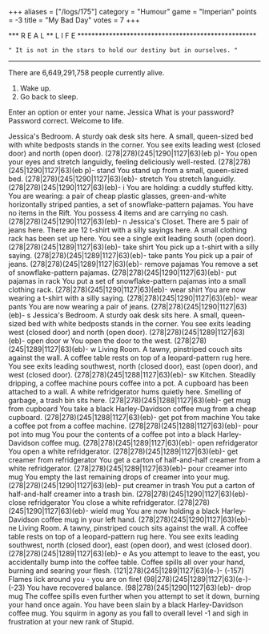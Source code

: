 +++
aliases = ["/logs/175"]
category = "Humour"
game = "Imperian"
points = -3
title = "My Bad Day"
votes = 7
+++

  *** R E A L ** L I F E ***************************************************

    " It is not in the stars to hold our destiny but in ourselves. "
   
  **************************************************************************

   There are 6,649,291,758 people currently alive.

   1. Wake up.
   2. Go back to sleep.

Enter an option or enter your name. Jessica
What is your password? Password correct. Welcome to life.


Jessica's Bedroom.
A sturdy oak desk sits here. A small, queen-sized bed with white bedposts
stands in the corner.
You see exits leading west (closed door) and north (open door).
(278|278)(245|1290|1127|63)(eb p)-
You open your eyes and stretch languidly, feeling deliciously well-rested.
(278|278)(245|1290|1127|63)(eb p)- stand
You stand up from a small, queen-sized bed.
(278|278)(245|1290|1127|63)(eb)- stretch
You stretch languidly.
(278|278)(245|1290|1127|63)(eb)- i
You are holding:
a cuddly stuffed kitty.
You are wearing:
a pair of cheap plastic glasses, green-and-white horizontally striped
panties, a set of snowflake-pattern pajamas.
You have no items in the Rift.
You possess 4 items and are carrying no cash.
(278|278)(245|1290|1127|63)(eb)- n
Jessica's Closet.
There are 5 pair of jeans here. There are 12 t-shirt with a silly sayings
here. A small clothing rack has been set up here.
You see a single exit leading south (open door).
(278|278)(245|1289|1127|63)(eb)- take shirt
You pick up a t-shirt with a silly saying.
(278|278)(245|1289|1127|63)(eb)- take pants
You pick up a pair of jeans.
(278|278)(245|1289|1127|63)(eb)- remove pajamas
You remove a set of snowflake-pattern pajamas.
(278|278)(245|1290|1127|63)(eb)- put pajamas in rack
You put a set of snowflake-pattern pajamas into a small clothing rack.
(278|278)(245|1290|1127|63)(eb)- wear shirt
You are now wearing a t-shirt with a silly saying.
(278|278)(245|1290|1127|63)(eb)- wear pants
You are now wearing a pair of jeans.
(278|278)(245|1290|1127|63)(eb)- s
Jessica's Bedroom.
A sturdy oak desk sits here. A small, queen-sized bed with white bedposts
stands in the corner.
You see exits leading west (closed door) and north (open door).
(278|278)(245|1289|1127|63)(eb)- open door w
You open the door to the west.
(278|278)(245|1289|1127|63)(eb)- w
Living Room.
A tawny, pinstriped couch sits against the wall. A coffee table rests on top
of a leopard-pattern rug here.
You see exits leading southwest, north (closed door), east (open door), and
west (closed door).
(278|278)(245|1288|1127|63)(eb)- sw
Kitchen.
Steadily dripping, a coffee machine pours coffee into a pot. A cupboard has
been attached to a wall. A white refridgerator hums quietly here. Smelling of
garbage, a trash bin sits here.
(278|278)(245|1288|1127|63)(eb)- get mug from cupboard
You take a black Harley-Davidson coffee mug from a cheap cupboard.
(278|278)(245|1288|1127|63)(eb)- get pot from machine
You take a coffee pot from a coffee machine.
(278|278)(245|1288|1127|63)(eb)- pour pot into mug
You pour the contents of a coffee pot into a black Harley-Davidson coffee mug.
(278|278)(245|1289|1127|63)(eb)- open refridgerator
You open a white refridgerator.
(278|278)(245|1289|1127|63)(eb)- get creamer from refridgerator
You get a carton of half-and-half creamer from a white refridgerator.
(278|278)(245|1289|1127|63)(eb)- pour creamer into mug
You empty the last remaining drops of creamer into your mug.
(278|278)(245|1290|1127|63)(eb)- put creamer in trash
You put a carton of half-and-half creamer into a trash bin.
(278|278)(245|1290|1127|63)(eb)- close refridgerator
You close a white refridgerator.
(278|278)(245|1290|1127|63)(eb)- wield mug
You are now holding a black Harley-Davidson coffee mug in your left hand.
(278|278)(245|1290|1127|63)(eb)- ne
Living Room.
A tawny, pinstriped couch sits against the wall. A coffee table rests on top
of a leopard-pattern rug here.
You see exits leading southwest, north (closed door), east (open door), and
west (closed door).
(278|278)(245|1289|1127|63)(eb)- e
As you attempt to leave to the east, you accidentally bump into the coffee 
table. Coffee spills all over your hand, burning and searing your flesh.
(121|278)(245|1289|1127|63)(e-)- (-157)
Flames lick around you - you are on fire!
(98|278)(245|1289|1127|63)(e-)- (-23)
You have recovered balance.
(98|278)(245|1290|1127|63)(eb)- drop mug
The coffee spills even further when you attempt to set it down, burning your 
hand once again.
You have been slain by a black Harley-Davidson coffee mug.
You squirm in agony as you fall to overall level -1 and sigh in frustration at 
your new rank of Stupid.